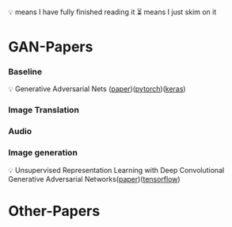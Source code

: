 :bulb: means I have fully finished reading it     :hourglass_flowing_sand: means I just skim on it
# GAN-Papers
### Baseline
:bulb: Generative Adversarial Nets ([paper](https://arxiv.org/abs/1406.2661))([pytorch](https://github.com/eriklindernoren/PyTorch-GAN#gan))([keras](https://github.com/eriklindernoren/Keras-GAN))

### Image Translation

### Audio
### Image generation
:bulb: Unsupervised Representation Learning with Deep Convolutional Generative Adversarial Networks([paper](https://arxiv.org/abs/1511.06434))([tensorflow](https://github.com/carpedm20/DCGAN-tensorflow))
# Other-Papers
